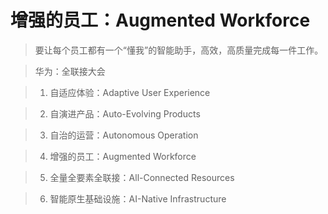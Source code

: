# 增强的员工：Augmented Workforce

> 要让每个员工都有一个“懂我”的智能助手，高效，高质量完成每一件工作。

> 华为：全联接大会

> 1. 自适应体验：Adaptive User Experience

> 2. 自演进产品：Auto-Evolving Products

> 3. 自治的运营：Autonomous Operation

> 4. 增强的员工：Augmented Workforce

> 5. 全量全要素全联接：All-Connected Resources

> 6. 智能原生基础设施：AI-Native Infrastructure

